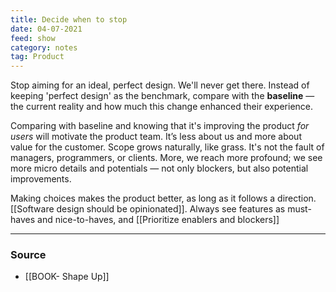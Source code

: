 ```yaml
---
title: Decide when to stop
date: 04-07-2021
feed: show
category: notes
tag: Product
---
```


Stop aiming for an ideal, perfect design. We'll never get there. Instead of keeping 'perfect design' as the benchmark, compare with the **baseline** — the current reality and how much this change enhanced their experience. 

Comparing with baseline and knowing that it's improving the product _for users_ will motivate the product team. It’s less about us and more about value for the customer. Scope grows naturally, like grass. It's not the fault of managers, programmers, or clients. More, we reach more profound; we see more micro details and potentials — not only blockers, but also potential improvements. 

Making choices makes the product better, as long as it follows a direction. [[Software design should be opinionated]]. Always see features as must-haves and nice-to-haves, and [[Prioritize enablers and blockers]]

---
### Source 
- [[BOOK- Shape Up]]